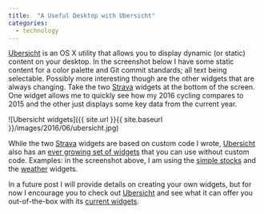 ```yaml
---
title:  "A Useful Desktop with Ubersicht"
categories:
  - technology
---
```


[Ubersicht][uber] is an OS X utility that allows you to display dynamic (or static) content on your desktop. In the screenshot below I have some static content for a color palette and Git commit standards; all text being selectable. Possibly more interesting though are the other widgets that are always changing. Take the two [Strava][strava] widgets at the bottom of the screen. One widget allows me to quickly see how my 2016 cycling compares to 2015 and the other just displays some key data from the current year.

![Ubersicht widgets]({{ site.url }}{{ site.baseurl }}/images/2016/06/ubersicht.jpg)

While the two [Strava][strava] widgets are based on custom code I wrote, [Ubersicht][uber] also has an [ever growing set of widgets][widgets] that you can use without custom code. Examples: in the screenshot above, I am using the [simple stocks][stocks] and the [weather][weather] widgets.

In a future post I will provide details on creating your own widgets, but for now I encourage you to check out [Ubersicht][uber] and see what it can offer you out-of-the-box with its [current widgets][widgets].

[stocks]: http://tracesof.net/uebersicht-widgets/#simple-stocks
[strava]: https://www.strava.com/
[uber]: http://tracesof.net/uebersicht/
[weather]: http://tracesof.net/uebersicht-widgets/#weather
[widgets]: http://tracesof.net/uebersicht-widgets/
